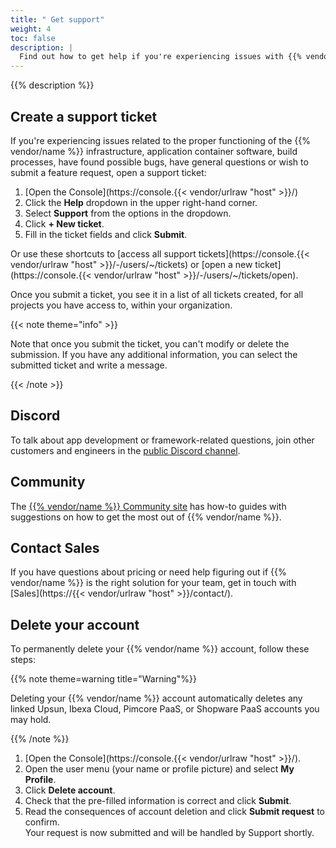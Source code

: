 ```yaml
---
title: " Get support"
weight: 4
toc: false
description: |
  Find out how to get help if you're experiencing issues with {{% vendor/name %}}.
---
```


{{% description %}}


## Create a support ticket

If you're experiencing issues related to the proper functioning of the {{% vendor/name %}} infrastructure, application container software, build processes, have found possible bugs, have general questions or wish to submit a feature request, open a support ticket:

1. [Open the Console](https://console.{{< vendor/urlraw "host" >}}/)
2. Click the **Help** dropdown in the upper right-hand corner.
3. Select **Support** from the options in the dropdown.
4. Click **+ New ticket**.
5. Fill in the ticket fields and click **Submit**.

Or use these shortcuts to [access all support tickets](https://console.{{< vendor/urlraw "host" >}}/-/users/~/tickets)
or [open a new ticket](https://console.{{< vendor/urlraw "host" >}}/-/users/~/tickets/open).

Once you submit a ticket, you see it in a list of all tickets created, for all projects you have access to, within your organization.

{{< note theme="info" >}}

Note that once you submit the ticket, you can't modify or delete the submission.
If you have any additional information, you can select the submitted ticket and write a message.

{{< /note >}}

<!-- vale off -->
## Discord

To talk about app development or framework-related questions,
join other customers and engineers in the [public Discord channel](https://chat.platform.sh/).

## Community

The [{{% vendor/name %}} Community site](https://community.platform.sh/) has how-to guides with suggestions
on how to get the most out of {{% vendor/name %}}.
<!-- vale on -->

## Contact Sales

If you have questions about pricing or need help figuring out if {{% vendor/name %}} is the right solution for your team,
get in touch with [Sales](https://{{< vendor/urlraw "host" >}}/contact/).

## Delete your account

To permanently delete your {{% vendor/name %}} account, follow these steps:

{{% note theme=warning title="Warning"%}}

Deleting your {{% vendor/name %}} account automatically deletes any linked Upsun, Ibexa Cloud, Pimcore PaaS, or Shopware PaaS accounts you may hold.

{{% /note %}}

1. [Open the Console](https://console.{{< vendor/urlraw "host" >}}/).
2. Open the user menu (your name or profile picture) and select **My Profile**.
3. Click **Delete account**.
4. Check that the pre-filled information is correct and click **Submit**.
5. Read the consequences of account deletion and click **Submit request** to confirm.</br>
   Your request is now submitted and will be handled by Support shortly.

